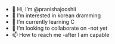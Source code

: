 - 👋 Hi, I’m @pranishajooshii
- 👀 I’m interested in korean dramming
- 🌱 I’m currently learning C
- 💞️ I’m looking to collaborate on -not yet
- 📫 How to reach me -after I am capable

<!---
pranishajooshii/pranishajooshii is a ✨ special ✨ repository because its `README.md` (this file) appears on your GitHub profile.
You can click the Preview link to take a look at your changes.
--->
